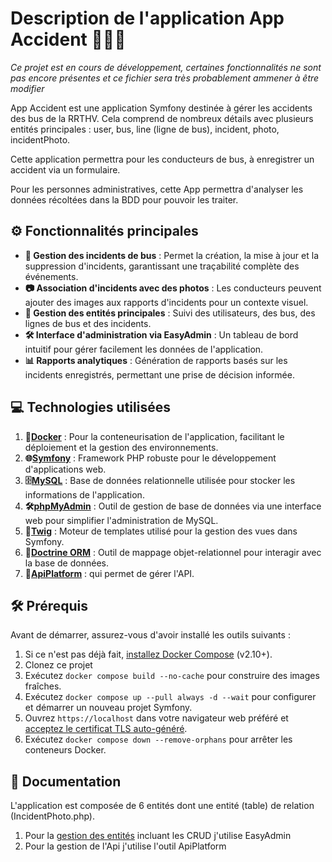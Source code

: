 # Description de l'application App Accident 🚗💥🚌

_Ce projet est en cours de développement, certaines fonctionnalités ne sont pas encore présentes et ce fichier sera très probablement ammener à être modifier_

App Accident est une application Symfony destinée à gérer les accidents des bus de la RRTHV. Cela comprend de nombreux détails avec plusieurs entités principales : user, bus, line (ligne de bus), incident, photo, incidentPhoto.

Cette application permettra pour les conducteurs de bus, à enregistrer un accident via un formulaire.

Pour les personnes administratives, cette App permettra d'analyser les données récoltées dans la BDD pour pouvoir les traiter.

## ⚙️ Fonctionnalités principales
 
- **🚌 Gestion des incidents de bus** : Permet la création, la mise à jour et la suppression d'incidents, garantissant une traçabilité complète des événements.
- **📷 Association d'incidents avec des photos** : Les conducteurs peuvent ajouter des images aux rapports d'incidents pour un contexte visuel.
- **🏢 Gestion des entités principales** : Suivi des utilisateurs, des bus, des lignes de bus et des incidents.
- **🛠️ Interface d'administration via EasyAdmin** : Un tableau de bord intuitif pour gérer facilement les données de l'application.
- **📊 Rapports analytiques** : Génération de rapports basés sur les incidents enregistrés, permettant une prise de décision informée.
 
## 💻 Technologies utilisées
 
1. **🐳[Docker](https://www.docker.com/)** : Pour la conteneurisation de l'application, facilitant le déploiement et la gestion des environnements.
2. **🌐[Symfony](https://symfony.com/)** : Framework PHP robuste pour le développement d'applications web.
3. **🗄️[MySQL](https://www.mysql.com/fr/)** : Base de données relationnelle utilisée pour stocker les informations de l'application.
4. **🛠️[phpMyAdmin](https://www.phpmyadmin.net/)** : Outil de gestion de base de données via une interface web pour simplifier l'administration de MySQL.
5. **📄[Twig](https://twig.symfony.com/)** : Moteur de templates utilisé pour la gestion des vues dans Symfony.
6. **🔗[Doctrine ORM](https://www.doctrine-project.org/projects/doctrine-orm/en/latest/index.html)** : Outil de mappage objet-relationnel pour interagir avec la base de données.
7. **💩[ApiPlatform](https://api-platform.com/)** : qui permet de gérer l'API. 
 
## 🛠️ Prérequis
 
Avant de démarrer, assurez-vous d'avoir installé les outils suivants :
 
1. Si ce n'est pas déjà fait, [installez Docker Compose](https://docs.docker.com/compose/install/) (v2.10+).
2. Clonez ce projet
3. Exécutez `docker compose build --no-cache` pour construire des images fraîches.
4. Exécutez `docker compose up --pull always -d --wait` pour configurer et démarrer un nouveau projet Symfony.
5. Ouvrez `https://localhost` dans votre navigateur web préféré et [acceptez le certificat TLS auto-généré](https://stackoverflow.com/a/15076602/1352334).
6. Exécutez `docker compose down --remove-orphans` pour arrêter les conteneurs Docker.
 
## 📖 Documentation
 
L'application est composée de 6 entités dont une entité (table) de relation (IncidentPhoto.php).
 
1. Pour la [gestion des entités](docs/easyadmin.md) incluant les CRUD j'utilise EasyAdmin
2. Pour la gestion de l'Api j'utilise l'outil ApiPlatform
